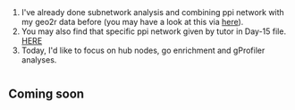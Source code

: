 ##
1. I've already done subnetwork analysis and combining ppi network with my geo2r data before (you may have a look at this via [here](https://github.com/enesbasbug/System_Biology_Internship_Notebook_2021/blob/main/Week-3/Day-14/Day-14.md)).
1. You may also find that specific ppi network given by tutor in Day-15 file. [HERE](https://github.com/enesbasbug/System_Biology_Internship_Notebook_2021/tree/main/Week-3/Day-15)
1. Today, I'd like to focus on hub nodes, go enrichment and gProfiler analyses.
#

## Coming soon 
